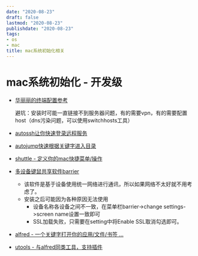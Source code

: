 ```yaml
---
date: "2020-08-23"
draft: false
lastmod: "2020-08-23"
publishdate: "2020-08-23"
tags:
- os
- mac
title: mac系统初始化相关
---
```


# mac系统初始化 - 开发级



* [华丽丽的终端配置参考](https://zhuanlan.zhihu.com/p/37195261)

  避坑：安装时可能一直链接不到服务器问题，有的需要vpn，有的需要配置host（dns污染问题，可以使用switchhosts工具）

* [autossh让你快速登录远程服务](https://xiezuan.github.io/2017/03/22/mac%20%E4%B8%8Bssh%20%E8%87%AA%E5%8A%A8%E7%99%BB%E5%BD%95%E4%B8%8E%E8%BF%9E%E6%8E%A5%E4%BF%9D%E6%8C%81%E5%B7%A5%E5%85%B7%20autossh/)

* [autojump快速根据关键字进入目录](https://github.com/wting/autojump)

* [shuttle - 定义你的mac快捷菜单/操作](https://github.com/fitztrev/shuttle)

* [多设备键鼠共享软件barrier](https://oreo.life/share-mouse-and-keyboard-with-barrier/)

  * 该软件是基于设备使用统一网络进行通讯，所以如果网络不太好就不用考虑了。
  * 安装之后可能因为各种原因无法使用
    * 设备名称各设备之间不一致，在菜单栏barrier->change settings->screen name设置一致即可
    * SSL加载失败，只需要在setting中将Enable SSL取消勾选即可。

* [alfred - 一个关键字打开你的应用/文件/书签 ...](https://www.alfredapp.com/)

* [utools - 与alfred同类工具，支持插件](https://u.tools/)
